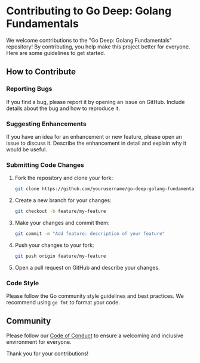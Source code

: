
# Contributing to Go Deep: Golang Fundamentals

We welcome contributions to the "Go Deep: Golang Fundamentals" repository! By contributing, you help make this project better for everyone. Here are some guidelines to get started.

## How to Contribute

### Reporting Bugs

If you find a bug, please report it by opening an issue on GitHub. Include details about the bug and how to reproduce it.

### Suggesting Enhancements

If you have an idea for an enhancement or new feature, please open an issue to discuss it. Describe the enhancement in detail and explain why it would be useful.

### Submitting Code Changes

1. Fork the repository and clone your fork:
   ```sh
   git clone https://github.com/yourusername/go-deep-golang-fundamentals.git
   ```
2. Create a new branch for your changes:
   ```sh
   git checkout -b feature/my-feature
   ```
3. Make your changes and commit them:
   ```sh
   git commit -m "Add feature: description of your feature"
   ```
4. Push your changes to your fork:
   ```sh
   git push origin feature/my-feature
   ```
5. Open a pull request on GitHub and describe your changes.

### Code Style

Please follow the Go community style guidelines and best practices. We recommend using `go fmt` to format your code.

## Community

Please follow our [Code of Conduct](CODE_OF_CONDUCT.md) to ensure a welcoming and inclusive environment for everyone.

Thank you for your contributions!